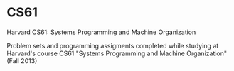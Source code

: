 # CS61
Harvard CS61: Systems Programming and Machine Organization

Problem sets and programming assigments completed while studying at Harvard's course CS61 "Systems Programming and Machine Organization" (Fall 2013)
